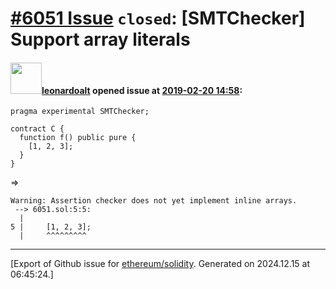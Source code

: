 # [\#6051 Issue](https://github.com/ethereum/solidity/issues/6051) `closed`: [SMTChecker] Support array literals

#### <img src="https://avatars.githubusercontent.com/u/504195?u=ce2facd14af9fd474ebff49f0d44891f56f7500f&v=4" width="50">[leonardoalt](https://github.com/leonardoalt) opened issue at [2019-02-20 14:58](https://github.com/ethereum/solidity/issues/6051):

```
pragma experimental SMTChecker;

contract C {
  function f() public pure {
    [1, 2, 3];
  }
}
```

=>

```
Warning: Assertion checker does not yet implement inline arrays.
 --> 6051.sol:5:5:
  |
5 |     [1, 2, 3];
  |     ^^^^^^^^^
```




-------------------------------------------------------------------------------



[Export of Github issue for [ethereum/solidity](https://github.com/ethereum/solidity). Generated on 2024.12.15 at 06:45:24.]
